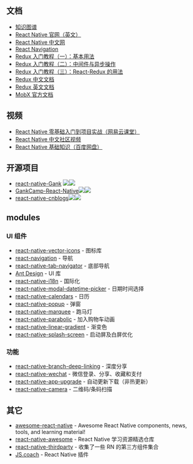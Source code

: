 
## 文档
- [知识图谱](http://lib.csdn.net/xiangzhihong8/5375/chart/React%20Native)
- [React Native 官网（英文）](https://facebook.github.io/react-native/)
- [React Native 中文网](http://reactnative.cn/)
- [React Navigation](https://reactnavigation.org/docs/intro/)
- [Redux 入门教程（一）：基本用法](http://www.ruanyifeng.com/blog/2016/09/redux_tutorial_part_one_basic_usages.html)
- [Redux 入门教程（二）：中间件与异步操作](http://www.ruanyifeng.com/blog/2016/09/redux_tutorial_part_two_async_operations.html)
- [Redux 入门教程（三）：React-Redux 的用法](http://www.ruanyifeng.com/blog/2016/09/redux_tutorial_part_three_react-redux.html)
- [Redux 中文文档](http://www.redux.org.cn/)
- [Redux 英文文档](http://redux.js.org/)
- [MobX 官方文档](https://mobx.js.org/)

## 视频
- [React Native 零基础入门到项目实战（网易云课堂）](http://study.163.com/course/courseMain.htm?courseId=1003290004)
- [React Native 中文社区视频](http://i.youku.com/i/UMzM5ODI5MDA4MA==/videos)
- [React Native 基础知识（百度网盘）]([http://pan.baidu.com/s/1o8SEMGq](http://pan.baidu.com/s/1o8SEMGq))

## 开源项目
- [react-native-Gank](https://github.com/wangdicoder/react-native-Gank) ![][ic-android]![][ic-mac]
- [GankCamp-React-Native](https://github.com/iwgang/GankCamp-React-Native)![][ic-android]![][ic-mac]
- [react-native-cnblogs](https://github.com/togayther/react-native-cnblogs)![][ic-android]![][ic-mac]

## modules
### UI 组件
- [react-native-vector-icons](https://github.com/oblador/react-native-vector-icons) - 图标库
- [react-navigation](https://github.com/react-community/react-navigation) - 导航
- [react-native-tab-navigator](https://github.com/happypancake/react-native-tab-navigator) - 底部导航
- [Ant Design](https://mobile.ant.design/docs/react/introduce-cn) - UI 库
- [react-native-i18n](https://github.com/AlexanderZaytsev/react-native-i18n/blob/master/README.md) - 国际化
- [react-native-modal-datetime-picker](https://github.com/mmazzarolo/react-native-modal-datetime-picker/blob/master/README.md) - 日期时间选择
- [react-native-calendars](https://github.com/wix/react-native-calendars) - 日历
- [react-native-popup](https://github.com/sahlhoff/react-native-popup) - 弹窗
- [react-native-marquee](https://github.com/remobile/react-native-marquee) - 跑马灯
- [react-native-parabolic](https://github.com/stoneWeb/react-native-parabolic) - 加入购物车动画
- [react-native-linear-gradient](https://github.com/react-native-community/react-native-linear-gradient) - 渐变色
- [react-native-splash-screen](https://github.com/crazycodeboy/react-native-splash-screen) - 启动屏及白屏优化

### 功能
- [react-native-branch-deep-linking](https://github.com/BranchMetrics/react-native-branch-deep-linking) - 深度分享
- [react-native-wechat](https://github.com/yorkie/react-native-wechat) - 微信登录、分享、收藏和支付
- [react-native-app-upgrade](https://github.com/songxiaoliang/react-native-app-upgrade) - 自动更新下载（非热更新）
- [react-native-camera](https://github.com/react-native-community/react-native-camera) - 二维码/条码扫描

## 其它
- [awesome-react-native](https://github.com/jondot/awesome-react-native) - Awesome React Native components, news, tools, and learning material! 
- [react-native-awesome](https://github.com/crazycodeboy/react-native-awesome) - React Native 学习资源精选仓库
- [react-native-thirdparty](https://github.com/Geek-ch/react-native-thirdparty) - 收集了一些 RN 的第三方组件集合
- [JS.coach](https://js.coach/?collection=React+Native) - React Native 插件

[ic-android]: ./_image/android12.svg
[ic-mac]: ./_image/mac12.svg